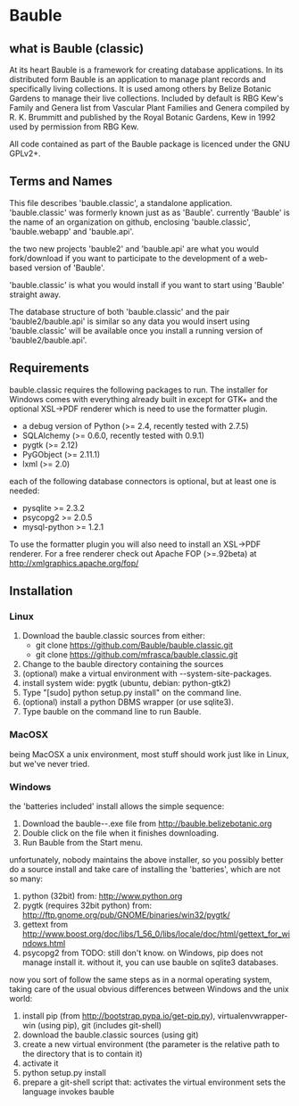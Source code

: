 Bauble
======

what is Bauble (classic)
------------------------

At its heart Bauble is a framework for creating database applications.  In
its distributed form Bauble is an application to manage plant records and
specifically living collections.  It is used among others by Belize Botanic
Gardens to manage their live collections.  Included by default is RBG Kew's
Family and Genera list from Vascular Plant Families and Genera compiled by
R. K. Brummitt and published by the Royal Botanic Gardens, Kew in 1992 used
by permission from RBG Kew.

All code contained as part of the Bauble package is licenced under the
GNU GPLv2+.

Terms and Names
---------------

This file describes 'bauble.classic', a standalone
application. 'bauble.classic' was formerly known just as as
'Bauble'. currently 'Bauble' is the name of an organization on github,
enclosing 'bauble.classic', 'bauble.webapp' and 'bauble.api'.

the two new projects 'bauble2' and 'bauble.api' are what you would
fork/download if you want to participate to the development of a web-based
version of 'Bauble'.

'bauble.classic' is what you would install if you want to start using
'Bauble' straight away.

The database structure of both 'bauble.classic' and the pair
'bauble2/bauble.api' is similar so any data you would insert using
'bauble.classic' will be available once you install a running version of
'bauble2/bauble.api'.

Requirements
------------
bauble.classic requires the following packages to run.  The installer for Windows comes 
with everything already built in except for GTK+ and the optional XSL->PDF 
renderer which is need to use the formatter plugin.


* a debug version of Python (>= 2.4, recently tested with 2.7.5)
* SQLAlchemy (>= 0.6.0, recently tested with 0.9.1)
* pygtk (>= 2.12)
* PyGObject (>= 2.11.1)
* lxml (>= 2.0)

each of the following database connectors is optional, but at least one is needed:

* pysqlite >= 2.3.2
* psycopg2 >= 2.0.5 
* mysql-python >= 1.2.1 

To use the formatter plugin you will also need to install an XSL->PDF renderer. For
a free renderer check out Apache FOP (>=.92beta) at 
http://xmlgraphics.apache.org/fop/


Installation
------------

### Linux

1. Download the bauble.classic sources from either:
   * git clone https://github.com/Bauble/bauble.classic.git
   * git clone https://github.com/mfrasca/bauble.classic.git
2. Change to the bauble directory containing the sources
3. (optional) make a virtual environment with --system-site-packages.
4. install system wide: pygtk (ubuntu, debian: python-gtk2)
5. Type "[sudo] python setup.py install" on the command line.
6. (optional) install a python DBMS wrapper (or use sqlite3).
7. Type bauble on the command line to run Bauble.

### MacOSX

being MacOSX a unix environment, most stuff should work just like in Linux,
but we've never tried.

### Windows

the 'batteries included' install allows the simple sequence:

1. Download the bauble-<version>-.exe file from 
   http://bauble.belizebotanic.org
2. Double click on the file when it finishes downloading.
3. Run Bauble from the Start menu.

unfortunately, nobody maintains the above installer, so you possibly better
do a source install and take care of installing the 'batteries', which are
not so many:

1. python (32bit) from:
   http://www.python.org
2. pygtk (requires 32bit python) from:
   http://ftp.gnome.org/pub/GNOME/binaries/win32/pygtk/
3. gettext from
   http://www.boost.org/doc/libs/1_56_0/libs/locale/doc/html/gettext_for_windows.html
4. psycopg2 from
   TODO: still don't know. on Windows, pip does not manage install it.
   without it, you can use bauble on sqlite3 databases.

now you sort of follow the same steps as in a normal operating system,
taking care of the usual obvious differences between Windows and the unix
world:

1. install pip (from http://bootstrap.pypa.io/get-pip.py),
   virtualenvwrapper-win (using pip),
   git (includes git-shell)
2. download the bauble.classic sources (using git)
3. create a new virtual environment
   (the parameter is the relative path to the directory that is to contain it)
4. activate it
5. python setup.py install
6. prepare a git-shell script that:
   activates the virtual environment
   sets the language
   invokes bauble
